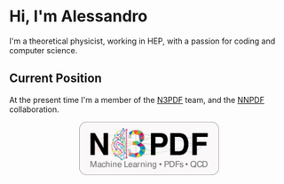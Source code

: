 # Hi, I'm Alessandro

I'm a theoretical physicist, working in HEP, with a passion for coding and
computer science.

## Current Position

At the present time I'm a member of the [N3PDF](http://n3pdf.mi.infn.it/) team,
and the [NNPDF](http://n3pdf.mi.infn.it/) collaboration.

<div>
<img
    src="assets/n3pdf_logo.png"
    alt="N3PDF"
    style="display: block; margin-left: auto; margin-right: auto;"
    width="50%"
  />
</div>
